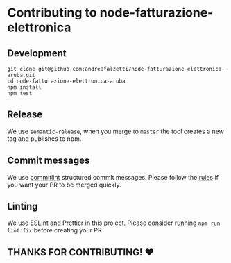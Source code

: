 # Contributing to node-fatturazione-elettronica

## Development

```shell
git clone git@github.com:andreafalzetti/node-fatturazione-elettronica-aruba.git
cd node-fatturazione-elettronica-aruba
npm install
npm test
```

## Release

We use `semantic-release`, when you merge to `master` the tool creates a new tag and publishes to npm.

## Commit messages

We use [commitlint](https://github.com/conventional-changelog/commitlint/tree/master/%40commitlint/config-conventional#rules) structured commit messages. Please follow the [rules](https://github.com/conventional-changelog/commitlint/tree/master/%40commitlint/config-conventional#rules) if you want your PR to be merged quickly.

## Linting

We use ESLInt and Prettier in this project. Please consider running `npm run lint:fix` before creating your PR.

## THANKS FOR CONTRIBUTING! ❤️
